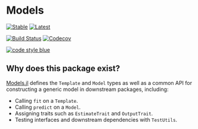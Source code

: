 # Models

[![Stable](https://img.shields.io/badge/docs-stable-blue.svg)](https://invenia.github.io/Models.jl/stable/)
[![Latest](https://img.shields.io/badge/docs-latest-blue.svg)](https://invenia.github.io/Models.jl/dev/)

[![Build Status](https://travis-ci.com/invenia/Models.jl.svg?branch=master)](https://travis-ci.com/invenia/Models.jl)
[![Codecov](https://codecov.io/gh/invenia/Models.jl/branch/master/graph/badge.svg)](https://codecov.io/gh/invenia/Models.jl)

[![code style blue](https://img.shields.io/badge/code%20style-blue-4495d1.svg)](https://github.com/invenia/BlueStyle)

## Why does this package exist?

[Models.jl](https://github.com/invenia/Models.jl) defines the `Template` and `Model` types as well as a common API for constructing a generic model in downstream packages, including:

* Calling `fit` on a `Template`.
* Calling `predict` on a `Model`.
* Assigning traits such as `EstimateTrait` and `OutputTrait`.
* Testing interfaces and downstream dependencies with `TestUtils`.
